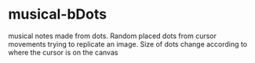 # musical-bDots
musical notes made from dots. Random placed dots from cursor movements trying to replicate an image. Size of dots change according to where the cursor is on the canvas

